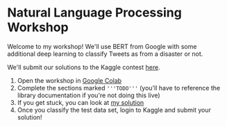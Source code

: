# Natural Language Processing Workshop

Welcome to my workshop! We'll use BERT from Google with some additional deep learning to classify Tweets as from a disaster or not.

We'll submit our solutions to the Kaggle contest [here](https://www.kaggle.com/c/nlp-getting-started).

1. Open the workshop in [Google Colab](https://colab.research.google.com/drive/1eTZXrU3ZfZNEXq0uGMs7fGznuVRC3QwB?usp=sharing)
2. Complete the sections marked `'''TODO'''` (you'll have to reference the library documentation if you're not doing this live)
3. If you get stuck, you can look at [my solution](./nlp_solution.ipynb)
4. Once you classify the test data set, login to Kaggle and submit your solution!
